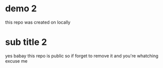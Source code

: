 # demo 2 

this repo was created on locally

# sub title 2 

yes babay this repo is public so if forget to remove it and you're whatching excuse me 
